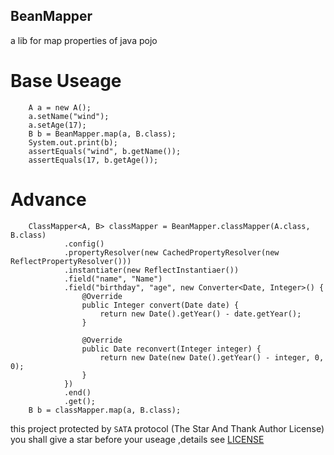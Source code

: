 ## BeanMapper

a lib for map properties of java pojo

# Base Useage

        A a = new A();
        a.setName("wind");
        a.setAge(17);
        B b = BeanMapper.map(a, B.class);
        System.out.print(b);
        assertEquals("wind", b.getName());
        assertEquals(17, b.getAge());
# Advance
        ClassMapper<A, B> classMapper = BeanMapper.classMapper(A.class, B.class)
                .config()
                .propertyResolver(new CachedPropertyResolver(new ReflectPropertyResolver()))
                .instantiater(new ReflectInstantiaer())
                .field("name", "Name")
                .field("birthday", "age", new Converter<Date, Integer>() {
                    @Override
                    public Integer convert(Date date) {
                        return new Date().getYear() - date.getYear();
                    }

                    @Override
                    public Date reconvert(Integer integer) {
                        return new Date(new Date().getYear() - integer, 0, 0);
                    }
                })
                .end()
                .get();
        B b = classMapper.map(a, B.class);

this project protected by `SATA` protocol (The Star And Thank Author License) 
you shall give a star before your useage ,details see [LICENSE](LICENSE.txt)


